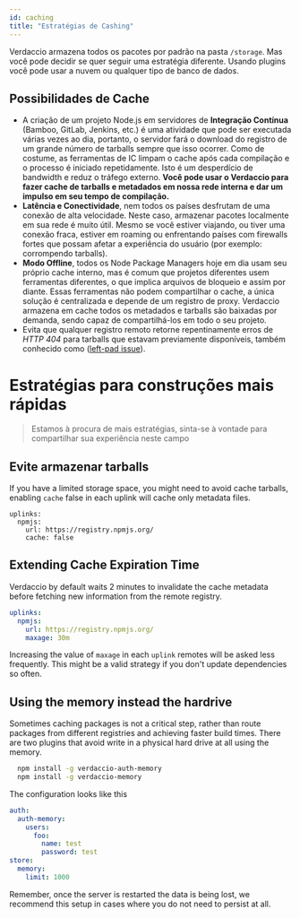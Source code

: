 ```yaml
---
id: caching
title: "Estratégias de Cashing"
---
```


Verdaccio armazena todos os pacotes por padrão na pasta `/storage`. Mas você pode decidir se quer seguir uma estratégia diferente. Usando plugins você pode usar a nuvem ou qualquer tipo de banco de dados.

## Possibilidades de Cache

* A criação de um projeto Node.js em servidores de **Integração Contínua** (Bamboo, GitLab, Jenkins, etc.) é uma atividade que pode ser executada várias vezes ao dia, portanto, o servidor fará o download do registro de um grande número de tarballs sempre que isso ocorrer. Como de costume, as ferramentas de IC limpam o cache após cada compilação e o processo é iniciado repetidamente. Isto é um desperdício de bandwidth e reduz o tráfego externo. **Você pode usar o Verdaccio para fazer cache de tarballs e metadados em nossa rede interna e dar um impulso em seu tempo de compilação.**
* **Latência e Conectividade**, nem todos os países desfrutam de uma conexão de alta velocidade. Neste caso, armazenar pacotes localmente em sua rede é muito útil. Mesmo se você estiver viajando, ou tiver uma conexão fraca, estiver em roaming ou enfrentando países com firewalls fortes que possam afetar a experiência do usuário (por exemplo: corrompendo tarballs).
* **Modo Offline**, todos os Node Package Managers hoje em dia usam seu próprio cache interno, mas é comum que projetos diferentes usem ferramentas diferentes, o que implica arquivos de bloqueio e assim por diante. Essas ferramentas não podem compartilhar o cache, a única solução é centralizada e depende de um registro de proxy. Verdaccio armazena em cache todos os metadados e tarballs são baixadas por demanda, sendo capaz de compartilhá-los em todo o seu projeto.
* Evita que qualquer registro remoto retorne repentinamente erros de *HTTP 404* para tarballs que estavam previamente disponíveis, também conhecido como ([left-pad issue](https://www.theregister.co.uk/2016/03/23/npm_left_pad_chaos/)).

# Estratégias para construções mais rápidas

> Estamos à procura de mais estratégias, sinta-se à vontade para compartilhar sua experiência neste campo

## Evite armazenar tarballs

If you have a limited storage space, you might need to avoid cache tarballs, enabling `cache` false in each uplink will cache only metadata files.

    uplinks:
      npmjs:
        url: https://registry.npmjs.org/
        cache: false
    

## Extending Cache Expiration Time

Verdaccio by default waits 2 minutes to invalidate the cache metadata before fetching new information from the remote registry.

```yaml
uplinks:
  npmjs:
    url: https://registry.npmjs.org/
    maxage: 30m
```

Increasing the value of `maxage` in each `uplink` remotes will be asked less frequently. This might be a valid strategy if you don't update dependencies so often.

## Using the memory instead the hardrive

Sometimes caching packages is not a critical step, rather than route packages from different registries and achieving faster build times. There are two plugins that avoid write in a physical hard drive at all using the memory.

```bash
  npm install -g verdaccio-auth-memory
  npm install -g verdaccio-memory
```

The configuration looks like this

```yaml
auth:
  auth-memory:
    users:
      foo:
        name: test
        password: test
store:
  memory:
    limit: 1000
```

Remember, once the server is restarted the data is being lost, we recommend this setup in cases where you do not need to persist at all.